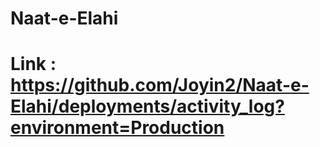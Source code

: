 # Naat-e-Elahi
# Link : https://github.com/Joyin2/Naat-e-Elahi/deployments/activity_log?environment=Production
